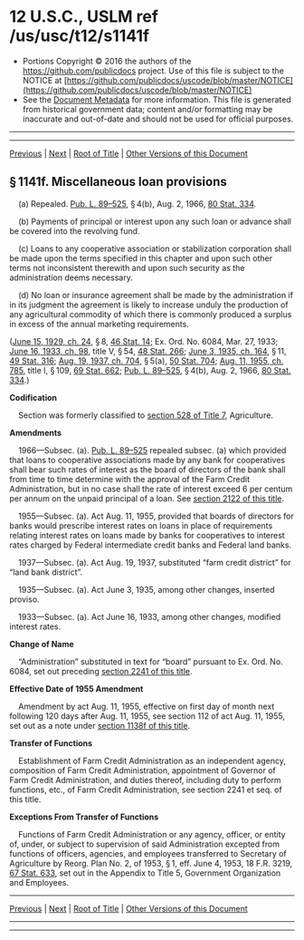 ---
---

# 12 U.S.C., USLM ref /us/usc/t12/s1141f

* Portions Copyright © 2016 the authors of the https://github.com/publicdocs project.
  Use of this file is subject to the NOTICE at [https://github.com/publicdocs/uscode/blob/master/NOTICE](https://github.com/publicdocs/uscode/blob/master/NOTICE)
* See the [Document Metadata](././../../../..//README.md) for more information.
  This file is generated from historical government data; content and/or formatting may be inaccurate and out-of-date and should not be used for official purposes.

----------
----------

[Previous](./../../../..//us/usc/t12/ch7A/m__us_usc_t12_s1141e.md) | [Next](./../../../..//us/usc/t12/ch7A/m__us_usc_t12_s1141g.md) | [Root of Title](./../../../../) | [Other Versions of this Document](https://publicdocs.github.io/go/links?ns=uslm&ref=%2Fus%2Fusc%2Ft12%2Fs1141f)

## § 1141f. Miscellaneous loan provisions

    (a) Repealed. [Pub. L. 89–525][/us/pl/89/525], § 4(b), Aug. 2, 1966, [80 Stat. 334][/us/stat/80/334].

    (b) Payments of principal or interest upon any such loan or advance shall be covered into the revolving fund.

    (c) Loans to any cooperative association or stabilization corporation shall be made upon the terms specified in this chapter and upon such other terms not inconsistent therewith and upon such security as the administration deems necessary.

    (d) No loan or insurance agreement shall be made by the administration if in its judgment the agreement is likely to increase unduly the production of any agricultural commodity of which there is commonly produced a surplus in excess of the annual marketing requirements.

([June 15, 1929, ch. 24][/us/act/1929-06-15/ch24], § 8, [46 Stat. 14][/us/stat/46/14]; Ex. Ord. No. 6084, Mar. 27, 1933; [June 16, 1933, ch. 98][/us/act/1933-06-16/ch98], title V, § 54, [48 Stat. 266][/us/stat/48/266]; [June 3, 1935, ch. 164][/us/act/1935-06-03/ch164], § 11, [49 Stat. 316][/us/stat/49/316]; [Aug. 19, 1937, ch. 704][/us/act/1937-08-19/ch704], § 5(a), [50 Stat. 704][/us/stat/50/704]; [Aug. 11, 1955, ch. 785][/us/act/1955-08-11/ch785], title I, § 109, [69 Stat. 662][/us/stat/69/662]; [Pub. L. 89–525][/us/pl/89/525], § 4(b), Aug. 2, 1966, [80 Stat. 334][/us/stat/80/334].)

 __Codification__ 

    Section was formerly classified to [section 528 of Title 7][/us/usc/t7/s528], Agriculture.

 __Amendments__ 

    1966—Subsec. (a). [Pub. L. 89–525][/us/pl/89/525] repealed subsec. (a) which provided that loans to cooperative associations made by any bank for cooperatives shall bear such rates of interest as the board of directors of the bank shall from time to time determine with the approval of the Farm Credit Administration, but in no case shall the rate of interest exceed 6 per centum per annum on the unpaid principal of a loan. See [section 2122 of this title][/us/usc/t12/s2122].

    1955—Subsec. (a). Act Aug. 11, 1955, provided that boards of directors for banks would prescribe interest rates on loans in place of requirements relating interest rates on loans made by banks for cooperatives to interest rates charged by Federal intermediate credit banks and Federal land banks.

    1937—Subsec. (a). Act Aug. 19, 1937, substituted “farm credit district” for “land bank district”.

    1935—Subsec. (a). Act June 3, 1935, among other changes, inserted proviso.

    1933—Subsec. (a). Act June 16, 1933, among other changes, modified interest rates.

 __Change of Name__ 

    “Administration” substituted in text for “board” pursuant to Ex. Ord. No. 6084, set out preceding [section 2241 of this title][/us/usc/t12/s2241].

 __Effective Date of 1955 Amendment__ 

    Amendment by act Aug. 11, 1955, effective on first day of month next following 120 days after Aug. 11, 1955, see section 112 of act Aug. 11, 1955, set out as a note under [section 1138f of this title][/us/usc/t12/s1138f].

 __Transfer of Functions__ 

    Establishment of Farm Credit Administration as an independent agency, composition of Farm Credit Administration, appointment of Governor of Farm Credit Administration, and duties thereof, including duty to perform functions, etc., of Farm Credit Administration, see section 2241 et seq. of this title.

 __Exceptions From Transfer of Functions__ 

    Functions of Farm Credit Administration or any agency, officer, or entity of, under, or subject to supervision of said Administration excepted from functions of officers, agencies, and employees transferred to Secretary of Agriculture by Reorg. Plan No. 2, of 1953, § 1, eff. June 4, 1953, 18 F.R. 3219, [67 Stat. 633][/us/stat/67/633], set out in the Appendix to Title 5, Government Organization and Employees.

----------

[Previous](./../../../..//us/usc/t12/ch7A/m__us_usc_t12_s1141e.md) | [Next](./../../../..//us/usc/t12/ch7A/m__us_usc_t12_s1141g.md) | [Root of Title](./../../../../) | [Other Versions of this Document](https://publicdocs.github.io/go/links?ns=uslm&ref=%2Fus%2Fusc%2Ft12%2Fs1141f)

----------
----------

[/us/pl/89/525]: https://publicdocs.github.io/go/links?ns=uslm&ref=%2Fus%2Fpl%2F89%2F525
[/us/stat/80/334]: https://publicdocs.github.io/go/links?ns=uslm&ref=%2Fus%2Fstat%2F80%2F334
[/us/act/1929-06-15/ch24]: https://publicdocs.github.io/go/links?ns=uslm&ref=%2Fus%2Fact%2F1929-06-15%2Fch24
[/us/stat/46/14]: https://publicdocs.github.io/go/links?ns=uslm&ref=%2Fus%2Fstat%2F46%2F14
[/us/act/1933-06-16/ch98]: https://publicdocs.github.io/go/links?ns=uslm&ref=%2Fus%2Fact%2F1933-06-16%2Fch98
[/us/stat/48/266]: https://publicdocs.github.io/go/links?ns=uslm&ref=%2Fus%2Fstat%2F48%2F266
[/us/act/1935-06-03/ch164]: https://publicdocs.github.io/go/links?ns=uslm&ref=%2Fus%2Fact%2F1935-06-03%2Fch164
[/us/stat/49/316]: https://publicdocs.github.io/go/links?ns=uslm&ref=%2Fus%2Fstat%2F49%2F316
[/us/act/1937-08-19/ch704]: https://publicdocs.github.io/go/links?ns=uslm&ref=%2Fus%2Fact%2F1937-08-19%2Fch704
[/us/stat/50/704]: https://publicdocs.github.io/go/links?ns=uslm&ref=%2Fus%2Fstat%2F50%2F704
[/us/act/1955-08-11/ch785]: https://publicdocs.github.io/go/links?ns=uslm&ref=%2Fus%2Fact%2F1955-08-11%2Fch785
[/us/stat/69/662]: https://publicdocs.github.io/go/links?ns=uslm&ref=%2Fus%2Fstat%2F69%2F662
[/us/pl/89/525]: https://publicdocs.github.io/go/links?ns=uslm&ref=%2Fus%2Fpl%2F89%2F525
[/us/stat/80/334]: https://publicdocs.github.io/go/links?ns=uslm&ref=%2Fus%2Fstat%2F80%2F334
[/us/usc/t7/s528]: https://publicdocs.github.io/go/links?ns=uslm&ref=%2Fus%2Fusc%2Ft7%2Fs528
[/us/pl/89/525]: https://publicdocs.github.io/go/links?ns=uslm&ref=%2Fus%2Fpl%2F89%2F525
[/us/usc/t12/s2122]: https://publicdocs.github.io/go/links?ns=uslm&ref=%2Fus%2Fusc%2Ft12%2Fs2122
[/us/usc/t12/s2241]: https://publicdocs.github.io/go/links?ns=uslm&ref=%2Fus%2Fusc%2Ft12%2Fs2241
[/us/usc/t12/s1138f]: https://publicdocs.github.io/go/links?ns=uslm&ref=%2Fus%2Fusc%2Ft12%2Fs1138f
[/us/stat/67/633]: https://publicdocs.github.io/go/links?ns=uslm&ref=%2Fus%2Fstat%2F67%2F633


